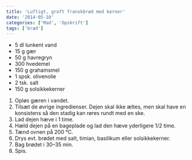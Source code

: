 ```yaml
---
title: 'Luftigt, groft franskbrød med kerner'
date: '2014-05-10'
categories: ['Mad', 'Opskrift']
tags: ['brød']
---
```


* 5 dl lunkent vand
* 15 g gær
* 50 g havregryn
* 300 hvedemel
* 150 g grahamsmel
* 1 spsk. olivenolie
* 2 tsk. salt
* 150 g solsikkekerner

1. Opløs gæren i vandet.
2. Tilsæt de øvrige ingredienser. Dejen skal ikke æltes, men skal have en konsistens så den stadig kan røres rundt med
   en ske.
3. Lad dejen hæve i 1 time.
4. Hæld dejen på en bageplade og lad den hæve yderligere 1/2 time.
5. Tænd ovnen på 200 °C.
6. Drys evt. brødet med salt, timian, basilikum eller solsikkekerner.
7. Bag brødet i 30–35 min.
8. Spis.
